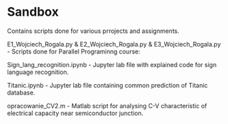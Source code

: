 # Sandbox 

Contains scripts done for various prrojects and assignments.

E1_Wojciech_Rogala.py & 
E2_Wojciech_Rogala.py & 
E3_Wojciech_Rogala.py - Scripts done for Parallel Programinng course:


Sign_lang_recognition.ipynb - Jupyter lab file with explained code for sign language recognition.

Titanic.ipynb - Jupyter lab file containing common prediction of Titanic database.


opracowanie_CV2.m - Matlab script for analysing C-V characteristic of electrical capacity near semiconductor junction.

